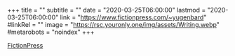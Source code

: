 +++
title = ""
subtitle = ""
date = "2020-03-25T06:00:00"
lastmod = "2020-03-25T06:00:00"
link = "https://www.fictionpress.com/~yugenbard"
#linkRel = ""
image = "https://rsc.youronly.one/img/assets/Writing.webp"
#metarobots = "noindex"
+++

[FictionPress](https://www.fictionpress.com/~yugenbard "FictionPress")
